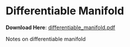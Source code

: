 # Differentiable Manifold

**Download Here**: [differentiable_manifold.pdf](https://github.com/hooyuser/Differentiable_Manifold/releases/latest/download/differentiable_manifold.pdf)

Notes on differentiable manifold

